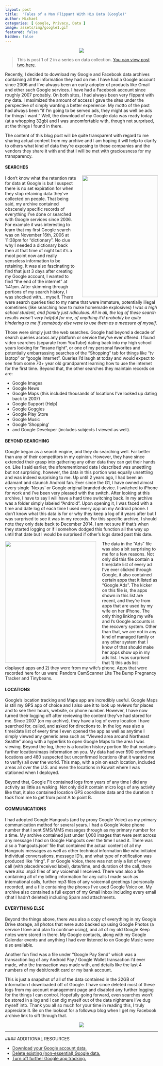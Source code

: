 ```yaml
---
layout: post
title:  "Tales of a Man Flippant With His Data (Google)"
author: Michael
categories: [ Google, Privacy, Data ]
image: assets/img/google1.gif
featured: false
hidden: false
---
```

<p><center><img src="/assets/img/google1.gif"></center>
<blockquote>This is post 1 of 2 in a series on data collection. <a href="/data-facebook/">You can view post two here</a>.</blockquote></p>

Recently, I decided to download my Google and Facebook data archives containing all the information they had on me. I have had a Google account since 2006 and I’ve always been an early adopter of products like Gmail and other such Google services. I have had a Facebook account since roughly 2007 probably. On both sites, I had always been very flippant with my data. I maximized the amount of access I gave the sites under the perspective of simply wanting a better experience. My motto of the past had always been “if I’m going to be served ads, they might as well be ads for things I want.” Well, the download of my Google data was ready today (at a whopping 32gb) and I was uncomfortable with, though not surprised, at the things I found in there.

The content of this blog post will be quite transparent with regard to me sharing actual content from my archive and I am hoping it will help to clarify to others what kind of data they’re exposing to these companies and the vendors they share it with and that I will be met with graciousness for my transparency.

#### SEARCHES

<img src="/assets/img/google3.png" width="250" height="400" style="float: right; margin-left: 20px; margin-bottom: 5px">
I don’t know what the retention rate for data at Google is but I suspect there is no set expiration for when they stop retaining data they’ve collected on people. That being said, my archive contained obscenely specific records of everything I’ve done or searched with Google services since 2006. For example it was interesting to learn that my first Google search was on November 16th, 2006 at 11:38pm for “dictionary”. No clue why I needed a dictionary back then at that time of night but it’s a moot point now and really senseless information to be retaining. It was also fascinating to find that just 3 days after creating my Google account, I wanted to find “the end of the internet” at 1:41pm. After skimming through portions of my search history, I was shocked with… myself. There were search queries tied to my name that were immature, potentially illegal sometimes (like searching how to make homemade explosives) <i>I was a high school student, and frankly just ridiculous. All in all, the log of these search results wasn’t very helpful for me, of anything it’d probably be quite hindering to me if somebody else were to use them as a measure of myself</i>.

Those were simply just the web searches. Google had beyond a decade of search queries across any platform or service they’ve ever offered. I found video searches (separate from YouTube) dating back into my high school years looking for “insane fight”, or one of my personal favorites and potentially embarrassing searches of the “Shopping” tab for things like “tv laptop” or “google internet”. Queries I’d laugh at today and would expect to see from some 70+ year old grandparent learning how to use the internet for the first time. Beyond that, the other searches they maintain records on are:
<ul>
<li>Google Images</li>
<li>Google News</li>
<li>Google Maps (this included thousands of locations I’ve looked up dating back to 2007)</li>
<li>Google Support (Help)</li>
<li>Google Goggles</li>
<li>Google Play Store</li>
<li>Google Music</li>
<li>Google ‘Shopping’</li>
<li>and Google Developer (includes subjects I viewed as well).</li>
</ul>

#### BEYOND SEARCHING

Google began as a search engine, and they do searching well. Far better than any of their competitors in my opinion. However, they have since extended their grasp into gathering any other data they can get their hands on. Like I said earlier, the aforementioned data I described was unsettling but not surprising, however, the data in this portion was equally unsettling and was indeed surprising to me.
Up until 2 years ago, I had been an adamant and staunch Android fan. Ever since the G1, I have owned almost every single ‘Nexus’ or Google original branded device. I switched to iPhone for work and I’ve been very pleased with the switch. After looking at this archive, I have to say I will have a hard time switching back. In my archive was a folder simply labeled “Android”. Upon opening it, I was faced with a time and date log of each time I used every app on my Android phone. I don’t know what this data is for or why they keep a log of it years after but I was surprised to see it was in my records. For this specific archive, I should note they only date back to December 2014. I am not sure if that’s when they started logging or if I somehow dodged this function all the way up until that date but I would be surprised if other’s logs dated past this date.

<img src="/assets/img/google4.png" width="300" height="400" style="float: left; margin-right: 20px; margin-bottom: 5px margin-top: 5px">

The data in the “Ads” file was also a bit surprising to me for a few reasons. Not only did this file contain a time/date list of every ad I’ve ever clicked through Google, it also contained certain apps that it listed as “Google Ads”. The kicker on this file is, the apps shown in this list are recent, and they’re from apps that are used by my wife on her iPhone. The only thing linking my wife and I’s Google accounts is the recovery system. Other than that, we are not in any kind of managed family or any other system that I know of that should make her apps show up in my ads list. I was surprised that 1) this ads list displayed apps and 2) they were from my wife’s phone. Apps that were recorded here for us were:
Pandora
CamScanner Lite
The Bump
Pregnancy Tracker
and Tinybeans.

#### LOCATIONS

Google’s location tracking and Maps app are incredibly useful. Google Maps is still my GPS app of choice and I also use it to look up reviews for places and to see their hours, website, or phone number. However, I have now turned their logging off after reviewing the content they’ve had stored for me. Since 2007 (on my archive), they have a log of every location I have searched for, called, and asked for directions to. In the log was also a time/date list of every time I even opened the app as well as anytime I simply viewed any generic area such as “Viewed area around Northeast Seattle” along with a hyperlink to open Google Maps to the area I was viewing. Beyond the log, there is a location history portion file that contains further location/maps information on you. My data had over 590 confirmed locations and 480 suspected but unconfirmed locations (that it wanted me to verify) all over the world. This map, with a pin on each location, included areas all over the U.S. and even the locations in Kuwait where I was stationed when I deployed.

Beyond that, Google Fit contained logs from years of any time I did any activity as little as walking. Not only did it contain micro logs of any activity like that, it also contained location GPS coordinate data and the duration it took from me to get from point A to point B.

#### COMMUNICATIONS

I had adopted Google Hangouts (and by proxy Google Voice) as my primary communication method for several years. I had a Google Voice phone number that I sent SMS/MMS messages through as my primary number for a time. My archive contained just under 1,000 images that were sent across any message I had on Google Hangouts over the time I used it. There was also a ‘hangouts.json’ file that contained the actual content of all my Hangouts messages as well as other technical information like who initiated individual conversations, message ID’s, and what type of notification was produced like “ring”.
F
or Google Voice, there was not only a list of every call (with placed/received label), date/time, and duration of the call, there were also .mp3 files of any voicemail I received. There was also a file containing all of my billing information for any calls I made such as international calls, further mp3 files of any voicemail greetings I personally recorded, and a file containing the phones I’ve used Google Voice on.
My archive also contained a full export of my Gmail inbox including every email (that I hadn’t deleted) including Spam and attachments.

#### EVERYTHING ELSE

Beyond the things above, there was also a copy of everything in my Google Drive storage, all photos that were auto backed up using Google Photos (a service I love and plan to continue using), and all of my old Google Keep notes were stored in there. My Google contacts, along with my Google Calendar events and anything I had ever listened to on Google Music were also available.

Another fun find was a file under “Google Pay Send” which was a transaction log of any Android Pay / Google Wallet transaction I’d ever made, who the transaction was made with, and details like the last 4 numbers of my debit/credit card or my bank account.

This is just a snapshot of all of the data contained in the 32GB of information I downloaded off of Google. I have since deleted most of these logs from my account management page and disabled any further logging for the things I can control. Hopefully going forward, even searches won’t be stored in a log and I can dig myself out of the data nightmare I’ve dug myself into. Thank you all so much for your time in reading this, I truly appreciate it. Be on the lookout for a followup blog when I get my Facebook archive link to sift through that.
<p><center><img src="/assets/img/google5.png"></center>
<hr>
#### ADDITIONAL RESOURCES

<ul>
<li><a href="https://takeout.google.com/settings/takeout/">Download your Google account data.</a></li>
<li><a href="https://myactivity.google.com/delete-activity">Delete existing (non-essential) Google data.</a></li>
<li><a href="https://myaccount.google.com/activitycontrols">Turn off further Google app tracking.</a></li>
</ul>
